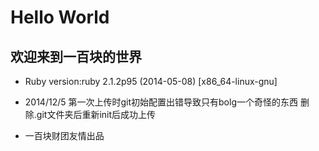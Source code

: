 Hello World
===========
欢迎来到一百块的世界
------- 
* Ruby version:ruby 2.1.2p95 (2014-05-08) [x86_64-linux-gnu]<br>

* 2014/12/5 第一次上传时git初始配置出错导致只有bolg一个奇怪的东西 删除.git文件夹后重新init后成功上传
* 一百块财团友情出品
